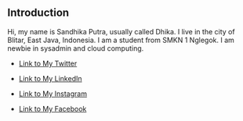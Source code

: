 ## Introduction

Hi, my name is Sandhika Putra, usually called Dhika. I live in the city of Blitar, East Java, Indonesia. I am a student from SMKN 1 Nglegok. I am newbie in sysadmin and cloud computing.

- [Link to My Twitter](https://twitter.com/SandhikaPutra13)

- [Link to My LinkedIn](https://www.linkedin.com/in/putra-fa-b3bbb7246/)

- [Link to My Instagram](https://www.instagram.com/putraaaafaa/)

- [Link to My Facebook](https://www.facebook.com/sandhika.putra.94?locale=id_ID)

  
